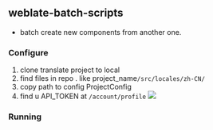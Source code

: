 ## weblate-batch-scripts

- batch create new components from another one.

### Configure

1. clone translate project to local
2. find files in repo . like project_name`/src/locales/zh-CN/`
3. copy path to config ProjectConfig
4. find u API_TOKEN at `/account/profile`  ![](<img src='http://ipic-typora-samzong.oss-cn-qingdao.aliyuncs.com//uPic/IrmmXG.jpg?x-oss-process=image/resize,w_960,m_lfit' alt='resize,w_960,m_lfit'/>)

### Running

```shell


```